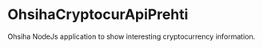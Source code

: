 # OhsihaCryptocurApiPrehti
Ohsiha NodeJs application to show interesting cryptocurrency information.
